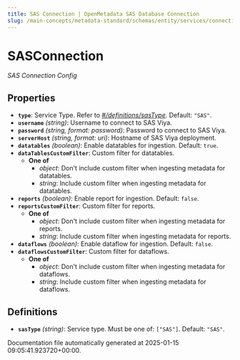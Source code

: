 ```yaml
---
title: SAS Connection | OpenMetadata SAS Database Connection
slug: /main-concepts/metadata-standard/schemas/entity/services/connections/database/sasconnection
---
```


# SASConnection

*SAS Connection Config*

## Properties

- **`type`**: Service Type. Refer to *[#/definitions/sasType](#definitions/sasType)*. Default: `"SAS"`.
- **`username`** *(string)*: Username to connect to SAS Viya.
- **`password`** *(string, format: password)*: Password to connect to SAS Viya.
- **`serverHost`** *(string, format: uri)*: Hostname of SAS Viya deployment.
- **`datatables`** *(boolean)*: Enable datatables for ingestion. Default: `true`.
- **`dataTablesCustomFilter`**: Custom filter for datatables.
  - **One of**
    - *object*: Don't include custom filter when ingesting metadata for datatables.
    - *string*: Include custom filter when ingesting metadata for datatables.
- **`reports`** *(boolean)*: Enable report for ingestion. Default: `false`.
- **`reportsCustomFilter`**: Custom filter for reports.
  - **One of**
    - *object*: Don't include custom filter when ingesting metadata for reports.
    - *string*: Include custom filter when ingesting metadata for reports.
- **`dataflows`** *(boolean)*: Enable dataflow for ingestion. Default: `false`.
- **`dataflowsCustomFilter`**: Custom filter for dataflows.
  - **One of**
    - *object*: Don't include custom filter when ingesting metadata for dataflows.
    - *string*: Include custom filter when ingesting metadata for dataflows.
## Definitions

- **`sasType`** *(string)*: Service type. Must be one of: `["SAS"]`. Default: `"SAS"`.


Documentation file automatically generated at 2025-01-15 09:05:41.923720+00:00.
